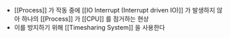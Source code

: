- [[Process]] 가 작동 중에 [[IO Interrupt (Interrupt driven IO)]] 가 발생하지 않아 하나의 [[Process]] 가 [[CPU]] 를 점거하는 현상
- 이를 방지하기 위해 [[Timesharing System]] 을 사용한다